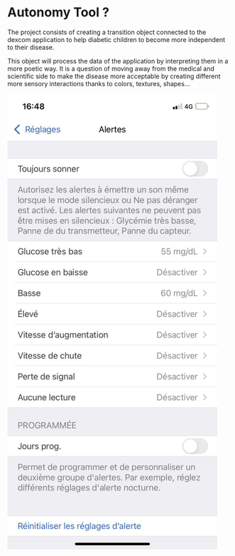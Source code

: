 # Autonomy Tool ?


The project consists of creating a transition object connected to the dexcom application to help diabetic children to become more independent to their disease.  

This object will process the data of the application by interpreting them in a more poetic way. It is a question of moving away from the medical and scientific side to make the disease more acceptable by creating different more sensory interactions thanks to colors, textures, shapes…

![boat Schedule](image/dex2.JPG)